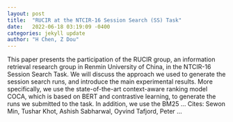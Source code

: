 ```yaml
---
layout: post
title:  "RUCIR at the NTCIR-16 Session Search (SS) Task"
date:   2022-06-18 03:19:09 -0400
categories: jekyll update
author: "H Chen, Z Dou"
---
```

This paper presents the participation of the RUCIR group, an information retrieval research group in Renmin University of China, in the NTCIR-16 Session Search Task. We will discuss the approach we used to generate the session search runs, and introduce the main experimental results. More specifically, we use the state-of-the-art context-aware ranking model COCA, which is based on BERT and contrastive learning, to generate the runs we submitted to the task. In addition, we use the BM25 …
Cites: ‪Sewon Min, Tushar Khot, Ashish Sabharwal, Oyvind Tafjord, Peter …‬  